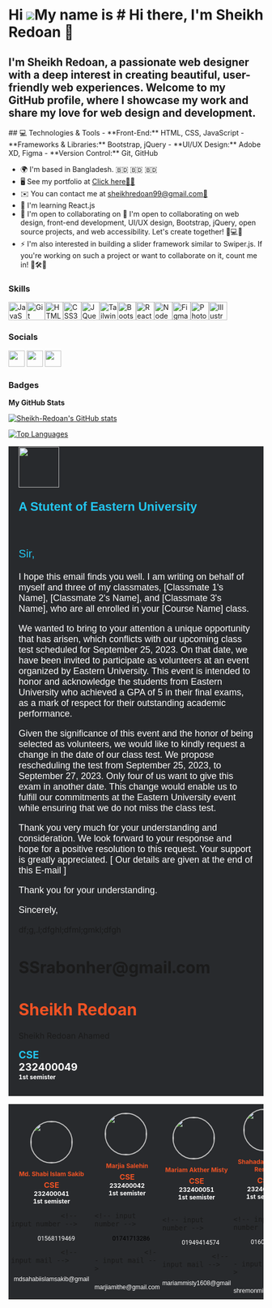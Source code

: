 Hi ![](https://user-images.githubusercontent.com/18350557/176309783-0785949b-9127-417c-8b55-ab5a4333674e.gif)My name is # Hi there, I'm Sheikh Redoan 👋
========================================================================================================================================================

I'm Sheikh Redoan, a passionate web designer with a deep interest in creating beautiful, user-friendly web experiences. Welcome to my GitHub profile, where I showcase my work and share my love for web design and development.
--------------------------------------------------------------------------------------------------------------------------------------------------------------------------------------------------------------------------------

\## 💻 Technologies & Tools - \*\*Front-End:\*\* HTML, CSS, JavaScript - \*\*Frameworks & Libraries:\*\* Bootstrap, jQuery - \*\*UI/UX Design:\*\* Adobe XD, Figma - \*\*Version Control:\*\* Git, GitHub

*   🌍  I'm based in Bangladesh. 🇧🇩 🇧🇩 🇧🇩
*   🖥️  See my portfolio at [Click here👨‍💻](http://sheikhredoan.netlify.app/)
*   ✉️  You can contact me at [sheikhredoan99@gmail.com📧](mailto:sheikhredoan99@gmail.com📧)
*   🧠  I'm learning React.js
*   🤝  I'm open to collaborating on 🤝 I'm open to collaborating on web design, front-end development, UI/UX design, Bootstrap, jQuery, open source projects, and web accessibility. Let's create together! 🚀💻🎨
*   ⚡  I'm also interested in building a slider framework similar to Swiper.js. If you're working on such a project or want to collaborate on it, count me in! 📱🛠️🤝

### Skills 
<p align="left">
<a href="https://developer.mozilla.org/en-US/docs/Web/JavaScript" target="_blank" rel="noreferrer"><img src="https://raw.githubusercontent.com/danielcranney/readme-generator/main/public/icons/skills/javascript-colored.svg" width="36" height="36" alt="JavaScript" /></a><a href="https://git-scm.com/" target="_blank" rel="noreferrer"><img src="https://raw.githubusercontent.com/danielcranney/readme-generator/main/public/icons/skills/git-colored.svg" width="36" height="36" alt="Git" /></a><a href="https://developer.mozilla.org/en-US/docs/Glossary/HTML5" target="_blank" rel="noreferrer"><img src="https://raw.githubusercontent.com/danielcranney/readme-generator/main/public/icons/skills/html5-colored.svg" width="36" height="36" alt="HTML5" /></a><a href="https://www.w3.org/TR/CSS/#css" target="_blank" rel="noreferrer"><img src="https://raw.githubusercontent.com/danielcranney/readme-generator/main/public/icons/skills/css3-colored.svg" width="36" height="36" alt="CSS3" /></a><a href="https://jquery.com/" target="_blank" rel="noreferrer"><img src="https://raw.githubusercontent.com/danielcranney/readme-generator/main/public/icons/skills/jquery-colored.svg" width="36" height="36" alt="JQuery" /></a><a href="https://tailwindcss.com/" target="_blank" rel="noreferrer"><img src="https://raw.githubusercontent.com/danielcranney/readme-generator/main/public/icons/skills/tailwindcss-colored.svg" width="36" height="36" alt="TailwindCSS" /></a><a href="https://getbootstrap.com/" target="_blank" rel="noreferrer"><img src="https://raw.githubusercontent.com/danielcranney/readme-generator/main/public/icons/skills/bootstrap-colored.svg" width="36" height="36" alt="Bootstrap" /></a><a href="https://reactjs.org/" target="_blank" rel="noreferrer"><img src="https://raw.githubusercontent.com/danielcranney/readme-generator/main/public/icons/skills/react-colored.svg" width="36" height="36" alt="React" /></a><a href="https://nodejs.org/en/" target="_blank" rel="noreferrer"><img src="https://raw.githubusercontent.com/danielcranney/readme-generator/main/public/icons/skills/nodejs-colored.svg" width="36" height="36" alt="NodeJS" /></a><a href="https://www.figma.com/" target="_blank" rel="noreferrer"><img src="https://raw.githubusercontent.com/danielcranney/readme-generator/main/public/icons/skills/figma-colored.svg" width="36" height="36" alt="Figma" /></a><a href="https://www.adobe.com/uk/products/photoshop.html" target="_blank" rel="noreferrer"><img src="https://raw.githubusercontent.com/danielcranney/readme-generator/main/public/icons/skills/photoshop-colored.svg" width="36" height="36" alt="Photoshop" /></a><a href="https://www.adobe.com/uk/products/illustrator.html" target="_blank" rel="noreferrer"><img src="https://raw.githubusercontent.com/danielcranney/readme-generator/main/public/icons/skills/illustrator-colored.svg" width="36" height="36" alt="Illustrator" /></a>
                    </p>
                    

  ### Socials
                  
  <p align="left"> <a href="https://www.facebook.com/mdsrabon.988qqw" target="_blank" rel="noreferrer"> <img src="https://raw.githubusercontent.com/danielcranney/readme-generator/main/public/icons/socials/facebook.svg" width="32" height="32" /></a> <a href="https://www.github.com/Sheikh-Redoan" target="_blank" rel="noreferrer"> <img src="https://raw.githubusercontent.com/danielcranney/readme-generator/main/public/icons/socials/github.svg" width="32" height="32" /></a> <a href="https://www.linkedin.com/in/sheikh-redoan/" target="_blank" rel="noreferrer"><img src="https://raw.githubusercontent.com/danielcranney/readme-generator/main/public/icons/socials/linkedin.svg" width="32" height="32" /></a></p>

### Badges

<b>My GitHub Stats</b>

<a href="http://www.github.com/Sheikh-Redoan"><img src="https://github-readme-stats.vercel.app/api?username=Sheikh-Redoan&show_icons=true&hide=&count_private=true&title_color=3382ed&text_color=3382ed&icon_color=ffffff&bg_color=000000&hide_border=true&show_icons=true" alt="Sheikh-Redoan's GitHub stats" /></a>

<a href="https://github.com/Sheikh-Redoan" align="left"><img src="https://github-readme-stats.vercel.app/api/top-langs/?username=Sheikh-Redoan&langs_count=10&title_color=3382ed&text_color=3382ed&icon_color=ffffff&bg_color=000000&hide_border=true&locale=en&custom_title=Top%20%Languages" alt="Top Languages" /></a>


<table cellspacing="0" cellpadding="0" border="0" width="600" style="background-color: #282a2d;">
    <tr>
        <td style="padding: 0 20px;">
            <img style="width: 80px; display: inline-block; margin-right: 50px;" src="https://i.ibb.co/1XrvxMB/images.png" alt="">
            <p style="display: inline-block; vertical-align: top; font-size: 24px; font-weight: 700; color:#24c6ef; font-family: 'Gill Sans', 'Gill Sans MT', Calibri, 'Trebuchet MS', sans-serif;" >A Stutent of Eastern University</p>
        </td>
    </tr>
    <tr>
        <td style="padding: 20px;">
            <p style="font-size: 22px; color: #24c6ef; font-family: 'Gill Sans', 'Gill Sans MT', Calibri, 'Trebuchet MS', sans-serif;">Sir,</p>
            <p style="font-size: 18px; color: #fff; font-family: 'Gill Sans', 'Gill Sans MT', Calibri, 'Trebuchet MS', sans-serif;">I hope this email finds you well. I am writing on behalf of myself and three of my classmates, [Classmate 1's Name], [Classmate 2's Name], and [Classmate 3's Name], who are all enrolled in your [Course Name] class.</p>

<p style="font-size: 18px; color: #fff; font-family: 'Gill Sans', 'Gill Sans MT', Calibri, 'Trebuchet MS', sans-serif;">We wanted to bring to your attention a unique opportunity that has arisen, which conflicts with our upcoming class test scheduled for September 25, 2023. On that date, we have been invited to participate as volunteers at an event organized by Eastern University. This event is intended to honor and acknowledge the students from Eastern University who achieved a GPA of 5 in their final exams, as a mark of respect for their outstanding academic performance.</p>

<p style="font-size: 18px; color: #fff; font-family: 'Gill Sans', 'Gill Sans MT', Calibri, 'Trebuchet MS', sans-serif;">Given the significance of this event and the honor of being selected as volunteers, we would like to kindly request a change in the date of our class test. We propose rescheduling the test from September 25, 2023, to September 27, 2023. Only four of us want to give this exam in another date. This change would enable us to fulfill our commitments at the Eastern University event while ensuring that we do not miss the class test.</p>

  <p style="font-size: 18px; color: #fff; font-family: 'Gill Sans', 'Gill Sans MT', Calibri, 'Trebuchet MS', sans-serif;">Thank you very much for your understanding and consideration. We look forward to your response and hope for a positive resolution to this request. Your support is greatly appreciated. [ Our details are given at the end of this E-mail ]</p>

<p style="font-size: 18px; color: #fff; font-family: 'Gill Sans', 'Gill Sans MT', Calibri, 'Trebuchet MS', sans-serif;">Thank you for your understanding.</p>
            <p style="font-size: 18px; color: #fff; font-family: 'Gill Sans', 'Gill Sans MT', Calibri, 'Trebuchet MS', sans-serif;">Sincerely,</p>

df;g,.l;dfghl;dfml;gmkl;dfgh

<h1>SSrabonher@gmail.com</h1>

<h1 style="color:#ef5224;">Sheikh Redoan</h1



            
<p style="font-size: 15px; font-weight: 700;
            color: #24c6ef; margin: 5px 0;">Sheikh Redoan Ahamed</p>

<p style="font-size: 20px; font-weight: 700;
            color: #24c6ef; margin: 0px 0;">CSE</p>
            <p style="font-size: 20px; font-weight: 700;
            color: #fff; margin: 0px 0;">232400049</p>
            <p style="font-size: 12px; font-weight: 700;
            color: #fff; margin: 0px  0 10px;">1st semister</p>
        </td>
    </tr>

  <tr>
        <table cellspacing="0" cellpadding="0" border="0" width="600" style="background-color: #282a2d;">
            <tr>
                <td style="width: 25%; padding: 0 0 5px 5px;"><img style="width: 80px; margin: 8px 38px; border-radius: 50%; border: 2px solid silver;" src="https://i.ibb.co/bzgxM7L/sakib.jpg" alt="">
                <p style="font-size: 12px; font-weight: 700;
                color: #ef5224; margin: 5px 0; text-align: center;">Md. Shabi Islam Sakib</p>

<p style="font-size: 15px; font-weight: 700;
                color: #ef5224; margin: 0px 0; text-align: center">CSE</p>

<p style="font-size: 12px; font-weight: 700;
                color: #fff; margin: 0px 0; text-align: center">232400041</p>

  <p style="font-size: 12px; font-weight: 700;
                color: #fff; margin: 0px  0 10px; text-align: center">1st semister</p>
                
                <!-- input number -->
  <p style="margin: 0; padding: 0; line-height: .8; text-align: center"><a style="font-family:     'Roboto', sans-serif;font-size: 12px; color: #fff; text-decoration: none; " href="tel:01568119469"><img style="width: 12px; height: auto; margin:0 2px;" src="https://i.postimg.cc/Dwdcyh5c/whats-app-icon.png" alt="">  01568119469 </a></p>
                <!-- input number -->


                <!-- input mail -->
  <p style="margin: 5px 0; padding: 0; line-height: .8; text-align: center"><a style="font-family: 'Montserrat', sans-serif; font-size: 12px; color: #fff; text-decoration: none; " href="mailto:
                    mdsahabiislamsakib@gmail.com"><img style="width: 12px; height: auto; margin:0 2px;" src="https://i.postimg.cc/fy9R5HpH/teligram-icon.png" alt=""> 
                    mdsahabiislamsakib@gmail</a></p>
                <!-- input mail -->
                </td>


  <td style="width: 25%; padding: 0 0 5px 5px;"><img style="width: 80px; margin: 8px 20px; border-radius: 50%; border: 2px solid silver;" src="https://i.ibb.co/9y6xPrh/Margiya.jpg" alt="">
                <p style="font-size: 12px; font-weight: 700;
                color: #ef5224; margin: 5px 0; text-align: center;">Marjia Salehin</p>

<p style="font-size: 15px; font-weight: 700;
                color: #ef5224; margin: 0px 0; text-align: center">CSE</p>
<p style="font-size: 12px; font-weight: 700;
                color: #fff; margin: 0px 0; text-align: center">232400042</p>
<p style="font-size: 12px; font-weight: 700;
                color: #fff; margin: 0px  0 10px; text-align: center">1st semister</p>
                
                
                  <!-- input number -->
 <p style="margin: 0; padding: 0; line-height: .8; text-align: center"><a style="font-family:     'Roboto', sans-serif;font-size: 12px; color: #000; text-decoration: none; " href="tel:01741713286"><img style="width: 12px; height: auto; margin:0 2px;" src="https://i.postimg.cc/Dwdcyh5c/whats-app-icon.png" alt="">01741713286 </a></p>
                <!-- input number -->


                <!-- input mail -->
 <p style="margin: 5px 0; padding: 0; line-height: .8; text-align: center"><a style="font-family: 'Montserrat', sans-serif; font-size: 12px; color: #fff; text-decoration: none; " href="mailto:
                    marjiamithe@gmail.com"><img style="width: 12px; height: auto; margin:0 2px;" src="https://i.postimg.cc/fy9R5HpH/teligram-icon.png" alt=""> 
                    marjiamithe@gmail.com</a></p>
                <!-- input mail -->
                </td>


 <td style="width: 25%; padding: 0 0 5px 5px;"><img style="width: 80px; margin: 8px 20px; border-radius: 50%; border: 2px solid silver;" src="https://i.ibb.co/MfGPSxx/misty.jpg" alt="">
                <p style="font-size: 12px; font-weight: 700;
                color: #ef5224; margin: 5px 0; text-align: center;">Mariam Akther Misty</p>

   <p style="font-size: 15px; font-weight: 700;
                color: #ef5224; margin: 0px 0; text-align: center">CSE</p>

<p style="font-size: 12px; font-weight: 700;
                color: #fff; margin: 0px 0; text-align: center">232400051</p>

<p style="font-size: 12px; font-weight: 700;
                color: #fff; margin: 0px  0 10px; text-align: center">1st semister</p>
                
                
                  <!-- input number -->
 <p style="margin: 0; padding: 0; line-height: .8; text-align: center"><a style="font-family:     'Roboto', sans-serif;font-size: 12px; color: #fff; text-decoration: none; " href="tel:01949414574"><img style="width: 12px; height: auto; margin:0 2px;" src="https://i.postimg.cc/Dwdcyh5c/whats-app-icon.png" alt="">01949414574 </a></p>
                <!-- input number -->


                <!-- input mail -->
<p style="margin: 5px 0; padding: 0; line-height: .8; text-align: center"><a style="font-family: 'Montserrat', sans-serif; font-size: 12px; color: #fff; text-decoration: none; " href="mailto:
                    mariammisty1608@gmail.com"><img style="width: 12px; height: auto; margin:0 2px;" src="https://i.postimg.cc/fy9R5HpH/teligram-icon.png" alt=""> 
                    mariammisty1608@gmail</a></p>
                <!-- input mail -->
                </td>


<td style="width: 25%; padding: 0 0 5px 5px;"><img style="width: 80px; margin: 8px 20px; border-radius: 50%; border: 2px solid silver;" src="https://i.ibb.co/4dPT08G/Remon.jpg" alt="">
                <p style="font-size: 12px; font-weight: 700;
                color: #ef5224; margin: 5px 0; text-align: center;">Shahadat Hossain Remon</p>

  <p style="font-size: 15px; font-weight: 700;
                color: #ef5224; margin: 0px 0; text-align: center">CSE</p>

<p style="font-size: 12px; font-weight: 700;
                color: #fff; margin: 0px 0; text-align: center">232400052</p>

 <p style="font-size: 12px; font-weight: 700;
                color: #fff; margin: 0px  0 10px; text-align: center">1st semister</p>
                
                
                  <!-- input number -->
 <p style="margin: 0; padding: 0; line-height: .8; text-align: center"><a style="font-family:     'Roboto', sans-serif;font-size: 12px; color: #fff; text-decoration: none; " href="tel:01608021806"><img style="width: 12px; height: auto; margin:0 2px;" src="https://i.postimg.cc/Dwdcyh5c/whats-app-icon.png" alt=""> 01608021806 </a></p>
                <!-- input number -->


                <!-- input mail -->
 <p style="margin: 5px 0; padding: 0; line-height: .8; text-align: center"><a style="font-family: 'Montserrat', sans-serif; font-size: 12px; color: #fff; text-decoration: none; " href="mailto:
                    shremonmiraza@gmail.com"><img style="width: 12px; height: auto; margin:0 2px;" src="https://i.postimg.cc/fy9R5HpH/teligram-icon.png" alt=""> 
                    shremonmiraza@gmail</a></p>
                <!-- input mail -->
                </td>
            </tr>
        </table>
    </tr>
</table>
